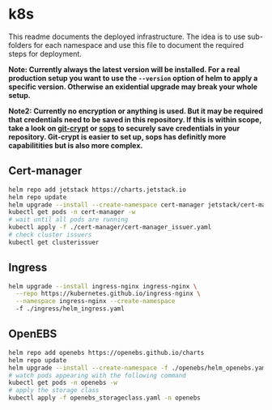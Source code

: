# k8s

This readme documents the deployed infrastructure. The idea is to use sub-folders for each namespace and use this file to document the required steps for deployment.

**Note: Currently always the latest version will be installed. For a real production setup you want to use the `--version` option of helm to apply a specific version. Otherwise an exidential upgrade may break your whole setup.**

**Note2: Currently no encryption or anything is used. But it may be required that credentials need to be saved in this repository. If this is within scope, take a look on [git-crypt](https://github.com/AGWA/git-crypt/blob/master/README.md) or [sops](https://github.com/getsops/sops) to securely save credentials in your repository. Git-crypt is easier to set up, sops has definitly more capabilitities but is also more complex.**

## Cert-manager

```sh
helm repo add jetstack https://charts.jetstack.io
helm repo update
helm upgrade --install --create-namespace cert-manager jetstack/cert-manager -n cert-manager -f ./cert-manager/helm_cert-manager.yaml
kubectl get pods -n cert-manager -w
# wait until all pods are running
kubectl apply -f ./cert-manager/cert-manager_issuer.yaml
# check cluster issuers
kubectl get clusterissuer
```

## Ingress

```sh
helm upgrade --install ingress-nginx ingress-nginx \
  --repo https://kubernetes.github.io/ingress-nginx \
  --namespace ingress-nginx --create-namespace
  -f ./ingress/helm_ingress.yaml
```

## OpenEBS

```sh
helm repo add openebs https://openebs.github.io/charts
helm repo update
helm upgrade --install --create-namespace -f ./openebs/helm_openebs.yaml openebs --namespace openebs openebs/openebs
# watch pods appearing with the following command
kubectl get pods -n openebs -w
# apply the storage class
kubectl apply -f openebs_storageclass.yaml -n openebs
```

## 
